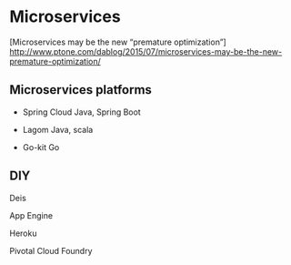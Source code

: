 # Microservices

[Microservices may be the new “premature optimization”] http://www.ptone.com/dablog/2015/07/microservices-may-be-the-new-premature-optimization/

## Microservices platforms

* Spring Cloud
Java, Spring Boot

* Lagom
Java, scala

* Go-kit
Go

## DIY
Deis

App Engine

Heroku

Pivotal Cloud Foundry
